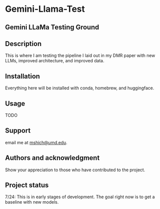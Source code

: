 # Gemini-Llama-Test

## Gemini LLaMa Testing Ground

## Description
This is where I am testing the pipeline I laid out in my DMR paper with new LLMs, improved architecture, and improved data.

## Installation
Everything here will be installed with conda, homebrew, and huggingface.

## Usage
TODO

## Support
email me at mshich@umd.edu.


## Authors and acknowledgment
Show your appreciation to those who have contributed to the project.

## Project status
7/24: This is in early stages of development. The goal right now is to get a baseline with new models.
